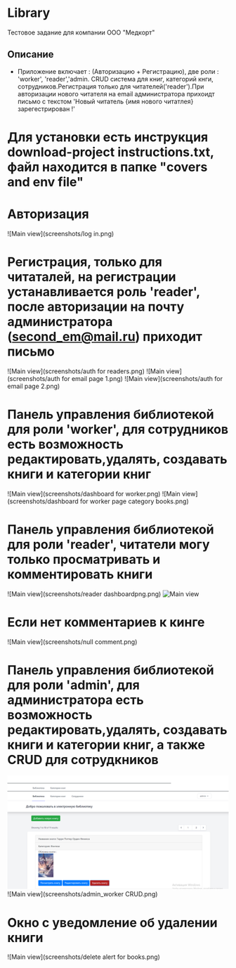 # Library
Тестовое задание для компании ООО "Медкорт"
## Описание
* Приложение включает : (Авторизацию + Регистрацию), две роли : 'worker', 'reader','admin. CRUD система для книг, категорий кнги, сотрудников.Регистрация только для читателей('reader').При авторизации нового читателя на email администратора прихоидт письмо с текстом 'Новый читатель {имя нового читатлея} зарегестрирован !'
# Для установки есть инструкция download-project instructions.txt, файл находится в папке "covers and env file"
# Авторизация
![Main view](screenshots/log in.png)
# Регистрация, только для читаталей, на регистрации устанавливается роль 'reader', после авторизации на почту администратора (second_em@mail.ru) приходит письмо
![Main view](screenshots/auth for readers.png)
![Main view](screenshots/auth for email page 1.png)
![Main view](screenshots/auth for email page 2.png)
# Панель управления библиотекой для роли 'worker', для сотрудников есть возможность редактировать,удалять, создавать книги и категории книг
![Main view](screenshots/dashboard for worker.png)
![Main view](screenshots/dashboard for worker page category books.png)
# Панель управления библиотекой для роли 'reader', читатели могу только просматривать и комментировать книги
![Main view](screenshots/reader dashboardpng.png)
![Main view](screenshots/comment.png)
# Если нет комментариев к кинге
![Main view](screenshots/null comment.png)
# Панель управления библиотекой для роли 'admin', для администратора есть возможность редактировать,удалять, создавать книги и категории книг, а также CRUD для сотрудкников
![Main view](screenshots/admin_dashboard.png)
![Main view](screenshots/admin_worker CRUD.png)
# Окно с уведомление об удалении книги
![Main view](screenshots/delete alert for books.png)